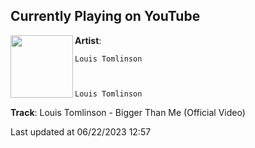 ## Currently Playing on YouTube

[<img align="left" width="100" src="https://i.ytimg.com/vi/Ece21themfE/maxresdefault.jpg">](https://www.youtube.com/watch?v=Ece21themfE)

**Artist**: 
  
    Louis Tomlinson
  
  
  
    Louis Tomlinson
  





 

**Track**: Louis Tomlinson - Bigger Than Me (Official Video)

Last updated at 06/22/2023 12:57
